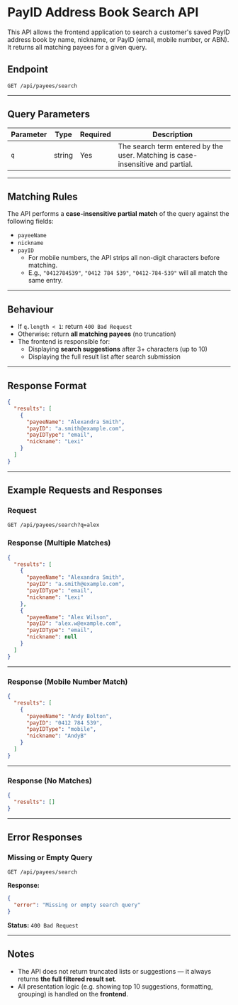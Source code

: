# PayID Address Book Search API

This API allows the frontend application to search a customer's saved PayID address book by name, nickname, or PayID (email, mobile number, or ABN). It returns all matching payees for a given query.

## Endpoint

`GET /api/payees/search`

---

## Query Parameters

| Parameter | Type   | Required | Description                                                                    |
| --------- | ------ | -------- | ------------------------------------------------------------------------------ |
| `q`       | string | Yes      | The search term entered by the user. Matching is case-insensitive and partial. |

---

## Matching Rules

The API performs a **case-insensitive partial match** of the query against the following fields:

- `payeeName`
- `nickname`
- `payID`
  - For mobile numbers, the API strips all non-digit characters before matching.
  - E.g., `"0412784539"`, `"0412 784 539"`, `"0412-784-539"` will all match the same entry.

---

## Behaviour

- If `q.length < 1`: return `400 Bad Request`
- Otherwise: return **all matching payees** (no truncation)
- The frontend is responsible for:
  - Displaying **search suggestions** after 3+ characters (up to 10)
  - Displaying the full result list after search submission

---

## Response Format

```json
{
  "results": [
    {
      "payeeName": "Alexandra Smith",
      "payID": "a.smith@example.com",
      "payIDType": "email",
      "nickname": "Lexi"
    }
  ]
}
```

---

## Example Requests and Responses

### Request

```
GET /api/payees/search?q=alex
```

### Response (Multiple Matches)

```json
{
  "results": [
    {
      "payeeName": "Alexandra Smith",
      "payID": "a.smith@example.com",
      "payIDType": "email",
      "nickname": "Lexi"
    },
    {
      "payeeName": "Alex Wilson",
      "payID": "alex.w@example.com",
      "payIDType": "email",
      "nickname": null
    }
  ]
}
```

---

### Response (Mobile Number Match)

```json
{
  "results": [
    {
      "payeeName": "Andy Bolton",
      "payID": "0412 784 539",
      "payIDType": "mobile",
      "nickname": "AndyB"
    }
  ]
}
```

---

### Response (No Matches)

```json
{
  "results": []
}
```

---

## Error Responses

### Missing or Empty Query

```http
GET /api/payees/search
```

**Response:**

```json
{
  "error": "Missing or empty search query"
}
```

**Status:** `400 Bad Request`

---

## Notes

- The API does not return truncated lists or suggestions — it always returns **the full filtered result set**.
- All presentation logic (e.g. showing top 10 suggestions, formatting, grouping) is handled on the **frontend**.

